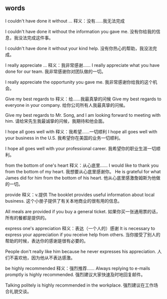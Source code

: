 ## words
I couldn't have done it without ...
释义：没有......我无法完成

I couldn't have done it without the information you gave me.
没有你给我的信息，我没法完成这件事。

I couldn't have done it without your kind help.
没有你热心的帮助，我没法完成。


I really appreciate ... 释义：我非常感谢......
I really appreciate what you have done for our team.
我非常感谢你对团队做的一切。

I really appreciate the opportunity you gave me.
我非常感谢你给我的这个机会。


Give my best regards to 释义：给……我最真挚的问候
Give my best regards to everyone in your company.
给你公司所有人我最真挚的问候。

Give my best regards to Mr. Song, and I am looking forward to meeting with him.
请给宋先生我最诚挚的问候，我期待和他会面。

I hope all goes well with 释义：我希望……一切顺利
I hope all goes well with your business in the U.S.
我希望你在美国的业务一切顺利。

I hope all goes well with your professional career.
我希望你的职业生涯一切顺利。

from the bottom of one's heart  释义：从心底里……
I would like to thank you from the bottom of my heart.
我想要从心底里感谢你。
He is grateful for what James did for him from the bottom of his heart.
他从心底里感激詹姆斯为他做的一切。

provide 释义：v.提供
The booklet provides useful information about local business.
这个小册子提供了有关本地商业的很有用的信息。

All meals are provided if you buy a general ticket.
如果你买一张通用票的话，所有的餐都是提供的。

express one's appreciation 释义：表达（一个人的）感谢
It is necessary to express your appreciation if you receive help from others.
当你接受了别人的帮助的时候，表达你的感谢是很有必要的。

People don't really like him because he never expresses his appreciation.
人们不喜欢他，因为他从不表达感激。

be highly recommended  释义：强烈推荐……
Always replying to e-mails promptly is highly recommended.
强烈建议大家快速及时地回复邮件。

Talking politely is highly recommended in the workplace.
强烈建议在工作场合礼貌交谈。

